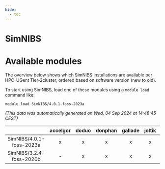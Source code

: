 ```yaml
---
hide:
  - toc
---
```


SimNIBS
=======

# Available modules


The overview below shows which SimNIBS installations are available per HPC-UGent Tier-2cluster, ordered based on software version (new to old).

To start using SimNIBS, load one of these modules using a `module load` command like:

```shell
module load SimNIBS/4.0.1-foss-2023a
```

*(This data was automatically generated on Wed, 04 Sep 2024 at 14:48:45 CEST)*  

| |accelgor|doduo|donphan|gallade|joltik|shinx|skitty|
| :---: | :---: | :---: | :---: | :---: | :---: | :---: | :---: |
|SimNIBS/4.0.1-foss-2023a|x|x|x|x|x|x|x|
|SimNIBS/3.2.4-foss-2020b|-|x|x|x|x|-|x|
